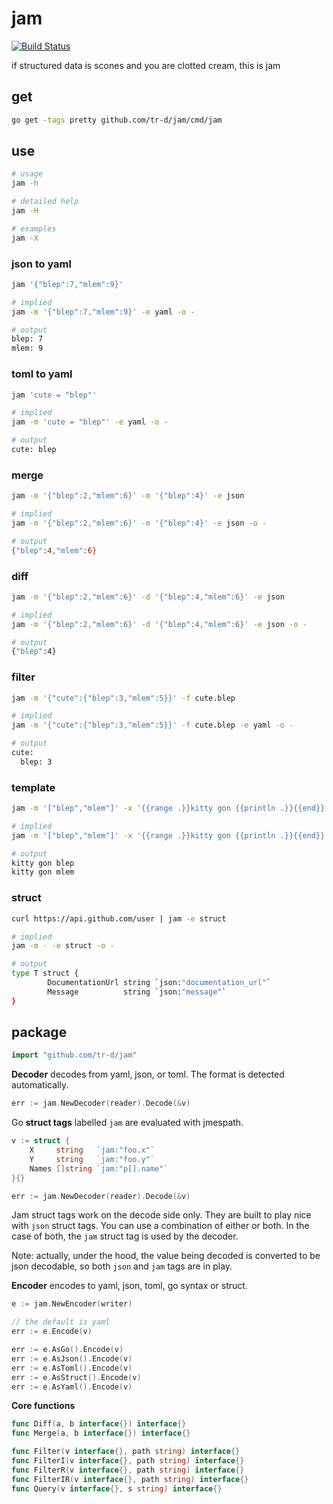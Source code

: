 # jam

[![Build Status](https://travis-ci.org/tr-d/jam.svg?branch=master)](https://travis-ci.org/tr-d/jam)

if structured data is scones and you are clotted cream, this is jam


## get

```bash
go get -tags pretty github.com/tr-d/jam/cmd/jam
```


## use
```bash
# usage
jam -h

# detailed help
jam -H

# examples
jam -X
```


### json to yaml
```bash
jam '{"blep":7,"mlem":9}'

# implied
jam -m '{"blep":7,"mlem":9}' -e yaml -o -

# output
blep: 7
mlem: 9
```


### toml to yaml
```bash
jam 'cute = "blep"'

# implied
jam -m 'cute = "blep"' -e yaml -o -

# output
cute: blep
```


### merge
```bash
jam -m '{"blep":2,"mlem":6}' -m '{"blep":4}' -e json

# implied
jam -m '{"blep":2,"mlem":6}' -m '{"blep":4}' -e json -o -

# output
{"blep":4,"mlem":6}
```


### diff
```bash
jam -m '{"blep":2,"mlem":6}' -d '{"blep":4,"mlem":6}' -e json

# implied
jam -m '{"blep":2,"mlem":6}' -d '{"blep":4,"mlem":6}' -e json -o -

# output
{"blep":4}
```


### filter
```bash
jam -m '{"cute":{"blep":3,"mlem":5}}' -f cute.blep

# implied
jam -m '{"cute":{"blep":3,"mlem":5}}' -f cute.blep -e yaml -o -

# output
cute:
  blep: 3
```


### template
```bash
jam -m '["blep","mlem"]' -x '{{range .}}kitty gon {{println .}}{{end}}'

# implied
jam -m '["blep","mlem"]' -x '{{range .}}kitty gon {{println .}}{{end}}' -o -

# output
kitty gon blep
kitty gon mlem
```


### struct
```bash
curl https://api.github.com/user | jam -e struct

# implied
jam -m - -e struct -o -

# output
type T struct {
        DocumentationUrl string `json:"documentation_url"`
        Message          string `json:"message"`
}
```


## package

```go
import "github.com/tr-d/jam"
```


**Decoder** decodes from yaml, json, or toml. The format is detected automatically.

```go
err := jam.NewDecoder(reader).Decode(&v)
```


Go **struct tags** labelled `jam` are evaluated with jmespath.

```go
v := struct {
	X     string   `jam:"foo.x"`
	Y     string   `jam:"foo.y"`
	Names []string `jam:"p[].name"`
}{}

err := jam.NewDecoder(reader).Decode(&v)
```

Jam struct tags work on the decode side only. They are built to play
nice with `json` struct tags. You can use a combination of either or both.
In the case of both, the `jam` struct tag is used by the decoder.

Note: actually, under the hood, the value being decoded is converted to be
json decodable, so both `json` and `jam` tags are in play.


**Encoder** encodes to yaml, json, toml, go syntax or struct.

```go
e := jam.NewEncoder(writer)

// the default is yaml
err := e.Encode(v)

err := e.AsGo().Encode(v)
err := e.AsJson().Encode(v)
err := e.AsToml().Encode(v)
err := e.AsStruct().Encode(v)
err := e.AsYaml().Encode(v)
```


**Core functions**

```go
func Diff(a, b interface{}) interface{}
func Merge(a, b interface{}) interface{}

func Filter(v interface{}, path string) interface{}
func FilterI(v interface{}, path string) interface{}
func FilterR(v interface{}, path string) interface{}
func FilterIR(v interface{}, path string) interface{}
func Query(v interface{}, s string) interface{}
```

